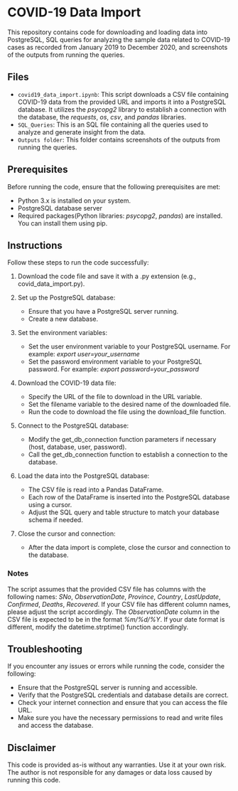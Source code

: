 # COVID-19 Data Import 
This repository contains code for downloading and loading data into PostgreSQL, SQL queries for analyzing the sample data related to COVID-19 cases as recorded from January 2019 to December 2020, and screenshots of the outputs from running the queries.


## Files
-  `covid19_data_import.ipynb`: This script downloads a CSV file containing COVID-19 data from the provided URL and imports it into a PostgreSQL database. It utilizes the *psycopg2* library to establish a connection with the database, the *requests*, *os*, *csv*, and *pandas* libraries.
-  `SQL_Queries`: This is an SQL file containing all the queries used to analyze and generate insight from the data.
-  `Outputs folder`: This folder contains screenshots of the outputs from running the queries.

## Prerequisites
Before running the code, ensure that the following prerequisites are met:
- Python 3.x is installed on your system.
- PostgreSQL database server
- Required packages(Python libraries: *psycopg2*, *pandas*) are installed. You can install them using pip.
  

## Instructions
Follow these steps to run the code successfully:

1. Download the code file and save it with a .py extension (e.g., covid_data_import.py).

2. Set up the PostgreSQL database:
   - Ensure that you have a PostgreSQL server running.
   - Create a new database.
     
3. Set the environment variables:
   - Set the user environment variable to your PostgreSQL username. For example: *export user=your_username*
   - Set the password environment variable to your PostgreSQL password. For example: *export password=your_password*
     
4. Download the COVID-19 data file:
   - Specify the URL of the file to download in the URL variable.
   - Set the filename variable to the desired name of the downloaded file.
   - Run the code to download the file using the download_file function.
     
5. Connect to the PostgreSQL database:
   - Modify the get_db_connection function parameters if necessary (host, database, user, password).
   - Call the get_db_connection function to establish a connection to the database.
     
6. Load the data into the PostgreSQL database:
   - The CSV file is read into a Pandas DataFrame.
   - Each row of the DataFrame is inserted into the PostgreSQL database using a cursor.
   - Adjust the SQL query and table structure to match your database schema if needed.
     
7. Close the cursor and connection:
   - After the data import is complete, close the cursor and connection to the database.
  
### Notes 
The script assumes that the provided CSV file has columns with the following names: *SNo*, *ObservationDate*, *Province*, *Country*, *LastUpdate*, *Confirmed*, *Deaths*, *Recovered*. If your CSV file has different column names, please adjust the script accordingly.
The *ObservationDate* column in the CSV file is expected to be in the format *%m/%d/%Y*. If your date format is different, modify the datetime.strptime() function accordingly.

## Troubleshooting
If you encounter any issues or errors while running the code, consider the following:
- Ensure that the PostgreSQL server is running and accessible.
- Verify that the PostgreSQL credentials and database details are correct.
- Check your internet connection and ensure that you can access the file URL.
- Make sure you have the necessary permissions to read and write files and access the database.

## Disclaimer
This code is provided as-is without any warranties. Use it at your own risk. The author is not responsible for any damages or data loss caused by running this code.

